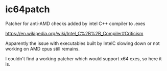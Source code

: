 # ic64patch
Patcher for anti-AMD checks added by intel C++ compiler to .exes

https://en.wikipedia.org/wiki/Intel_C%2B%2B_Compiler#Criticism

Apparently the issue with executables built by IntelC slowing down
or not working on AMD cpus still remains.

I couldn't find a working patcher which would support x64 exes,
so here it is.
